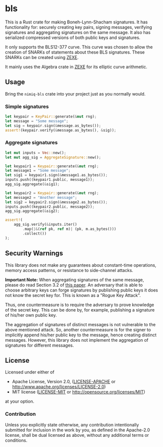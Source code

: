 # bls

This is a Rust crate for making Boneh-Lynn-Shacham signatures. It has functionality for: securely creating key pairs, signing messages, verifying signatures and aggregating signatures on the same message. It also has serialized compressed versions of both public keys and signatures.

It only supports the BLS12-377 curve. This curve was chosen to allow the creation of SNARKs of statements about these BLS signatures. These SNARKs can be created using [ZEXE](https://github.com/scipr-lab/zexe).

It mainly uses the Algebra crate in [ZEXE](https://github.com/scipr-lab/zexe) for its elliptic curve arithmetic.

## Usage

Bring the `nimiq-bls` crate into your project just as you normally would.

### Simple signatures

```rust
let keypair = KeyPair::generate(&mut rng);
let message = "Some message";
let sig = keypair.sign(&message.as_bytes());
assert!(keypair.verify(&message.as_bytes(), &sig));
```

### Aggregate signatures

```rust
let mut inputs = Vec::new();
let mut agg_sig = AggregateSignature::new();

let keypair1 = Keypair::generate(&mut rng);
let message1 = "Some message";
let sig1 = keypair1.sign(&message1.as_bytes());
inputs.push((keypair1.public, message1));
agg_sig.aggregate(&sig1);

let keypair2 = Keypair::generate(&mut rng);
let message2 = "Another message";
let sig2 = keypair2.sign(&message2.as_bytes());
inputs.push((keypair2.public, message2));
agg_sig.aggregate(&sig2);

assert!(
    agg_sig.verify(&inputs.iter()
        .map(|&(ref pk, ref m)| (pk, m.as_bytes()))
        .collect())
);
```

## Security Warnings

This library does not make any guarantees about constant-time operations, memory access patterns, or resistance to side-channel attacks.

**Important Note:** When aggregating signatures of the same message, please do read Section 3.2 of [this paper](https://crypto.stanford.edu/~dabo/pubs/papers/aggreg.pdf).
An adversary that is able to choose arbitrary keys can forge signatures by publishing public keys it does not know the secret key for. This is known as a "Rogue Key Attack".

Thus, one countermeasure is to require the adversary to prove knowledge of the secret key. This can be done by, for example, publishing a signature of his/her own public key.

The aggregation of signatures of distinct messages is not vulnerable to the above mentioned attack. So, another countermeasure is for the signer to implicitly append his/her public key to the message, hence creating distinct messages. However, this library does not implement the aggregation of signatures for different messages.

## License

Licensed under either of

 * Apache License, Version 2.0, ([LICENSE-APACHE](LICENSE-APACHE) or http://www.apache.org/licenses/LICENSE-2.0)
 * MIT license ([LICENSE-MIT](LICENSE-MIT) or http://opensource.org/licenses/MIT)

at your option.

### Contribution

Unless you explicitly state otherwise, any contribution intentionally
submitted for inclusion in the work by you, as defined in the Apache-2.0
license, shall be dual licensed as above, without any additional terms or
conditions.
